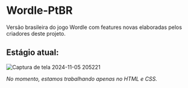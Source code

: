 # Wordle-PtBR

Versão brasileira do jogo Wordle com features novas elaboradas pelos criadores deste projeto.

## Estágio atual:

![Captura de tela 2024-11-05 205221](https://github.com/user-attachments/assets/5b931b7b-ba51-4cf4-9894-1d537b68b59d)

_No momento, estamos trabalhando apenas no HTML e CSS._
